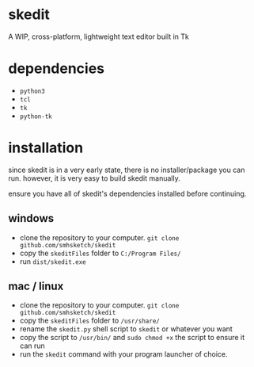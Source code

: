 # skedit
A WIP, cross-platform, lightweight text editor built in Tk

# dependencies

* `python3`
* `tcl`
* `tk`
* `python-tk`

# installation

since skedit is in a very early state, there is no installer/package you can run.
however, it is very easy to build skedit manually.

ensure you have all of skedit's dependencies installed before continuing.

## windows

* clone the repository to your computer. `git clone github.com/smhsketch/skedit`
* copy the `skeditFiles` folder to `C:/Program Files/`
* run `dist/skedit.exe`

## mac / linux

* clone the repository to your computer. `git clone github.com/smhsketch/skedit`
* copy the `skeditFiles` folder to `/usr/share/`
* rename the `skedit.py` shell script to `skedit` or whatever you want
* copy the script to `/usr/bin/` and `sudo chmod +x` the script to ensure it can run
* run the `skedit` command with your program launcher of choice.


